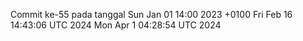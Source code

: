 Commit ke-55 pada tanggal Sun Jan 01 14:00 2023 +0100
Fri Feb 16 14:43:06 UTC 2024
Mon Apr  1 04:28:54 UTC 2024
